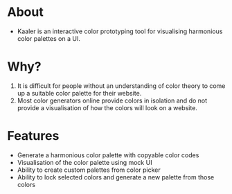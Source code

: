 # About
- Kaaler is an interactive color prototyping tool for visualising harmonious color palettes on a UI.

# Why?
1. It is difficult for people without an understanding of color theory to come up a suitable color palette for their website.
2. Most color generators online provide colors in isolation and do not provide a visualisation of how the colors will look on a website.

# Features
- Generate a harmonious color palette with copyable color codes
- Visualisation of the color palette using mock UI
- Ability to create custom palettes from color picker
- Ability to lock selected colors and generate a new palette from those colors
